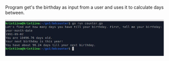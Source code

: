 Program get's the birthday as input from a user and uses it to calculate days between.

![picture](bd_counterJPG.JPG)
